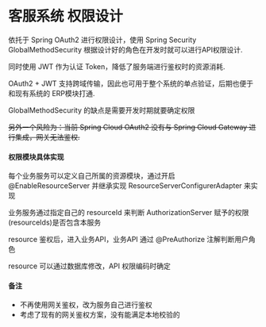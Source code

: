 # 客服系统 权限设计

依托于 Spring OAuth2 进行权限设计，使用 Spring Security GlobalMethodSecurity 根据设计好的角色在开发时就可以进行API权限设计.

同时使用 JWT 作为认证 Token，降低了服务端进行鉴权时的资源消耗.

OAuth2 + JWT 支持跨域传输，因此也可用于整个系统的单点验证，后期也便于和现有系统的 ERP模块打通.

GlobalMethodSecurity 的缺点是需要开发时期就要确定权限

~~另外一个风险为：当前 Spring Cloud OAuth2 没有与 Spring Cloud Gateway 进行集成，网关无法鉴权.~~

#### 权限模块具体实现

每个业务服务可以定义自己所属的资源模块，通过开启 @EnableResourceServer 并继承实现 ResourceServerConfigurerAdapter 来实现

业务服务通过指定自己的 resourceId 来判断 AuthorizationServer 赋予的权限(resourceIds)是否包含本服务

resource 鉴权后，进入业务API，业务API 通过 @PreAuthorize 注解判断用户角色

resource 可以通过数据库修改，API 权限编码时确定

#### 备注

* 不再使用网关鉴权，改为服务自己进行鉴权
* 考虑了现有的网关鉴权方案，没有能满足本地校验的